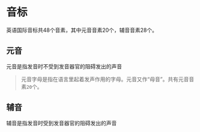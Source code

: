 # 音标

英语国际音标共48个音素，其中元音音素20个，辅音音素28个。

## 元音

元音是指发音时不受到发音器官的阻碍发出的声音

> 元音字母是指在语言里起着发声作用的字母。元音又作“母音”。共有元音音素`20`个。


## 辅音

辅音是指发音时受到发音器官的阻碍发出的声音

